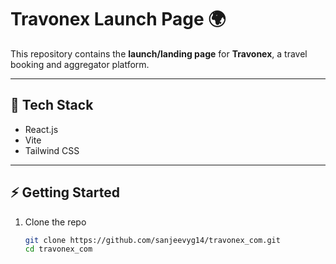 # Travonex Launch Page 🌍

This repository contains the **launch/landing page** for **Travonex**, a travel booking and aggregator platform.

---

## 🚀 Tech Stack
- React.js  
- Vite  
- Tailwind CSS  

---

## ⚡ Getting Started
1. Clone the repo  
   ```bash
   git clone https://github.com/sanjeevyg14/travonex_com.git
   cd travonex_com
